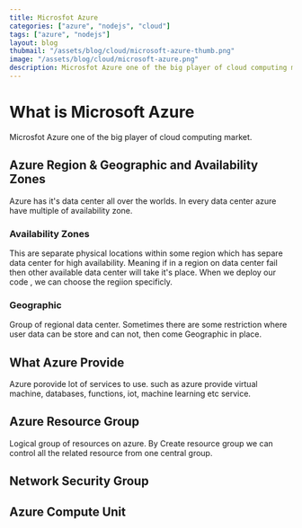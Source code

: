 ```yaml
---
title: Microsfot Azure
categories: ["azure", "nodejs", "cloud"]
tags: ["azure", "nodejs"]
layout: blog
thubmail: "/assets/blog/cloud/microsoft-azure-thumb.png"
image: "/assets/blog/cloud/microsoft-azure.png"
description: Microsfot Azure one of the big player of cloud computing market. 
---
```


# What is Microsoft Azure 
Microsfot Azure one of the big player of cloud computing market. 

## Azure Region & Geographic and Availability Zones
Azure has it's data center all over the worlds. In every data center azure have multiple of availability zone.

### Availability Zones
This are separate physical locations within some region which has separe data center for high availability. Meaning if in a region on data center fail then other available data center will take it's place. When we deploy our code , we can choose the regiion specificly. 

### Geographic 
Group of regional data center. Sometimes there are some restriction where user data can be store and can not, then come Geographic in place. 


## What Azure Provide
Azure porovide lot of services to use. such as azure provide virtual machine, databases, functions, iot, machine learning etc service. 


## Azure Resource Group 
Logical group of resources on azure. By Create resource group we can control all the related resource from one central group. 


## Network Security Group 


## Azure Compute Unit 
